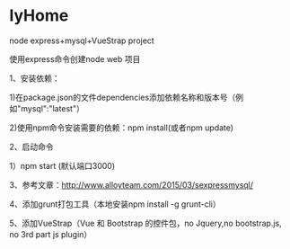 # lyHome
node express+mysql+VueStrap project

使用express命令创建node web 项目

1、安装依赖：

  1)在package.json的文件dependencies添加依赖名称和版本号（例如"mysql":"latest"）
  
  2)使用npm命令安装需要的依赖：npm install(或者npm update)
  
2、启动命令

  1）npm start (默认端口3000)
  
3、参考文章：http://www.alloyteam.com/2015/03/sexpressmysql/

4、添加grunt打包工具（本地安装npm install -g grunt-cli）

5、添加VueStrap（Vue 和 Bootstrap 的控件包，no Jquery,no bootstrap.js, no 3rd part js plugin）
  
  
